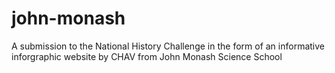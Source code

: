 # john-monash
A submission to the National History Challenge in the form of an informative inforgraphic website by CHAV from John Monash Science School
